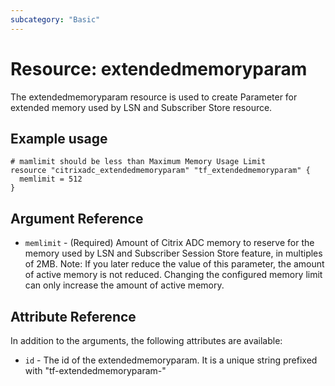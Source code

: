 ```yaml
---
subcategory: "Basic"
---
```


# Resource: extendedmemoryparam

The extendedmemoryparam resource is used to create Parameter for extended memory used by LSN and Subscriber Store resource.


## Example usage

```hcl
# mamlimit should be less than Maximum Memory Usage Limit
resource "citrixadc_extendedmemoryparam" "tf_extendedmemoryparam" {
  memlimit = 512
}
```


## Argument Reference

* `memlimit` - (Required) Amount of Citrix ADC memory to reserve for the memory used by LSN and Subscriber Session Store feature, in multiples of 2MB. Note: If you later reduce the value of this parameter, the amount of active memory is not reduced. Changing the configured memory limit can only increase the amount of active memory.


## Attribute Reference

In addition to the arguments, the following attributes are available:

* `id` - The id of the extendedmemoryparam. It is a unique string prefixed with "tf-extendedmemoryparam-"

